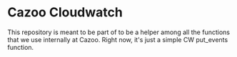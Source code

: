 # Cazoo Cloudwatch

This repository is meant to be part of to be a helper among all the functions that we use internally at Cazoo.
Right now, it's just a simple CW put_events function. 